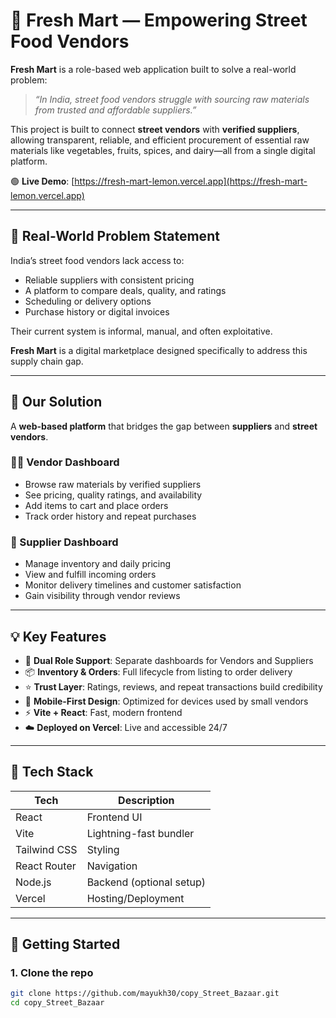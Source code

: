 # 🛒 Fresh Mart — Empowering Street Food Vendors

**Fresh Mart** is a role-based web application built to solve a real-world problem:  
> _“In India, street food vendors struggle with sourcing raw materials from trusted and affordable suppliers.”_

This project is built to connect **street vendors** with **verified suppliers**, allowing transparent, reliable, and efficient procurement of essential raw materials like vegetables, fruits, spices, and dairy—all from a single digital platform.

🟢 **Live Demo**: [https://fresh-mart-lemon.vercel.app](https://fresh-mart-lemon.vercel.app)

---

## 🎯 Real-World Problem Statement

India’s street food vendors lack access to:
- Reliable suppliers with consistent pricing
- A platform to compare deals, quality, and ratings
- Scheduling or delivery options
- Purchase history or digital invoices

Their current system is informal, manual, and often exploitative.

**Fresh Mart** is a digital marketplace designed specifically to address this supply chain gap.

---

## 🧩 Our Solution

A **web-based platform** that bridges the gap between **suppliers** and **street vendors**.

### 👨‍🍳 Vendor Dashboard
- Browse raw materials by verified suppliers
- See pricing, quality ratings, and availability
- Add items to cart and place orders
- Track order history and repeat purchases

### 🚚 Supplier Dashboard
- Manage inventory and daily pricing
- View and fulfill incoming orders
- Monitor delivery timelines and customer satisfaction
- Gain visibility through vendor reviews

---

## 💡 Key Features

- 🔄 **Dual Role Support**: Separate dashboards for Vendors and Suppliers
- 📦 **Inventory & Orders**: Full lifecycle from listing to order delivery
- ⭐ **Trust Layer**: Ratings, reviews, and repeat transactions build credibility
- 📱 **Mobile-First Design**: Optimized for devices used by small vendors
- ⚡ **Vite + React**: Fast, modern frontend
- ☁️ **Deployed on Vercel**: Live and accessible 24/7

---

## 🧪 Tech Stack

| Tech        | Description                    |
|-------------|--------------------------------|
| React       | Frontend UI                    |
| Vite        | Lightning-fast bundler         |
| Tailwind CSS| Styling                        |
| React Router| Navigation                     |
| Node.js     | Backend (optional setup)       |
| Vercel      | Hosting/Deployment             |

---

## 🚀 Getting Started

### 1. Clone the repo

```bash
git clone https://github.com/mayukh30/copy_Street_Bazaar.git
cd copy_Street_Bazaar
